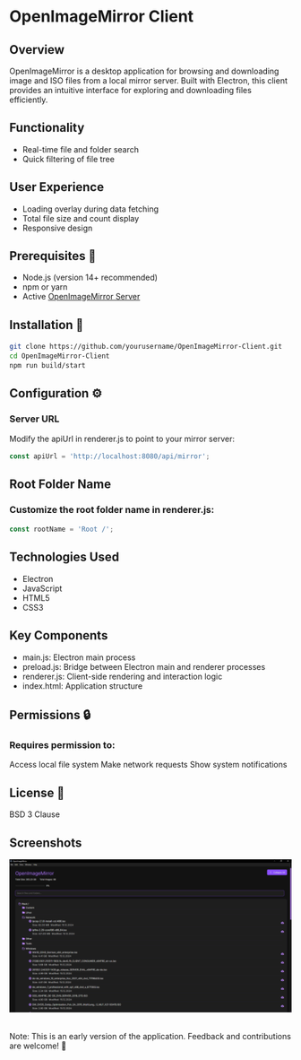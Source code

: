 # OpenImageMirror Client
## Overview
OpenImageMirror is a desktop application for browsing and downloading image and ISO files from a local mirror server. Built with Electron, this client provides an intuitive interface for exploring and downloading files efficiently.

## Functionality

- Real-time file and folder search
- Quick filtering of file tree

## User Experience
- Loading overlay during data fetching
- Total file size and count display
- Responsive design

## Prerequisites 🔧
- Node.js (version 14+ recommended)
- npm or yarn
- Active [OpenImageMirror Server](https://github.com/twdtech/OpenImageMirror)

## Installation 🚀
```bash
git clone https://github.com/yourusername/OpenImageMirror-Client.git
cd OpenImageMirror-Client
npm run build/start
```

## Configuration ⚙️
### Server URL
Modify the apiUrl in renderer.js to point to your mirror server:
```js
const apiUrl = 'http://localhost:8080/api/mirror';
```

## Root Folder Name
### Customize the root folder name in renderer.js:
```js
const rootName = 'Root /'; 
```

## Technologies Used
- Electron
- JavaScript
- HTML5
- CSS3

## Key Components
- main.js: Electron main process
- preload.js: Bridge between Electron main and renderer processes
- renderer.js: Client-side rendering and interaction logic
- index.html: Application structure

## Permissions 🔒
### Requires permission to:
Access local file system
Make network requests
Show system notifications

## License 📄 <br>
BSD 3 Clause

## Screenshots
![OpenImageMirror Client Screenshot](https://raw.githubusercontent.com/twdtech/twdtech/refs/heads/main/imgs/oimc_v01.png)

<br>
Note: This is an early version of the application. Feedback and contributions are welcome! 🌟
